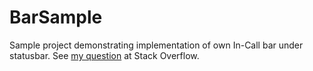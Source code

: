 # BarSample
Sample project demonstrating implementation of own In-Call bar under statusbar. See [my question](http://stackoverflow.com/q/38738195/1254172) at Stack Overflow.
